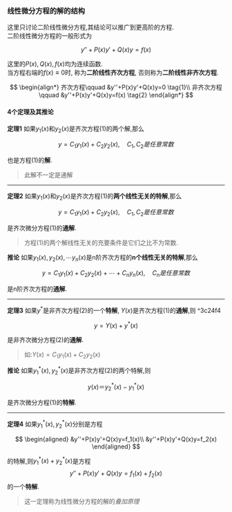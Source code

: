 ### 线性微分方程的解的结构

这里只讨论二阶线性微分方程,其结论可以推广到更高阶的方程. <BR>
二阶线性微分方程的一般形式为

$$
y''+P(x)y'+Q(x)y=f(x)
$$

这里的$P(x), Q(x), f(x)$均为连续函数. <BR>
当方程右端的$f(x)\equiv 0$时, 称为**二阶线性齐次方程**, 否则称为**二阶线性非齐次方程**.

$$
\begin{align*}
	齐次方程\qquad &y''+P(x)y'+Q(x)y=0 \tag{1}\\
	非齐次方程\qquad &y''+P(x)y'+Q(x)y=f(x) \tag{2}
\end{align*}
$$

#### 4个定理及其推论

**定理1** 如果$y_1(x)$和$y_2(x)$是齐次方程(1)的两个解,那么

$$
y=C_1y_1(x)+C_2y_2(x), \quad C_1, C_2是任意常数
$$

也是方程(1)的**解**.

> 此解不一定是通解

---

**定理2** 如果$y_1(x)$和$y_2(x)$是齐次方程(1)的**两个线性无关的特解**,那么

$$
y=C_1y_1(x)+C_2y_2(x), \quad C_1, C_2是任意常数
$$

是齐次微分方程(1)的**通解**.

> 方程(1)的两个解线性无关的充要条件是它们之比不为常数.

**推论** 如果$y_1(x),y_2(x), \cdots y_n(x)$是n阶齐次方程的**n个线性无关的特解**,那么

$$
y=C_1y_1(x)+C_2y_2(x)+ \cdots + C_ny_n(x), \quad C_n是任意常数
$$

是n阶齐次方程的**通解**.

---

**定理3** 如果$y^*$是非齐次方程(2)的一个**特解**, $Y(x)$是齐次方程(1)的**通解**,则 ^3c24f4

$$
y=Y(x)+y^*(x)
$$

是非齐次微分方程(2)的**通解**.

> 如:$Y(x)= C_1y_1(x)+C_2y_2(x)$

**推论** 如果$y_1^*(x),y_2^*(x)$是非齐次方程(2)的两个特解,则

$$
y(x)＝y_2^{*}(x)-y_1^*(x)
$$

是齐次微分方程(1)的**特解**.

---

**定理4** 如果$y_1^*(x),y_2^*(x)$分别是方程

$$
\begin{aligned}
	&y''+P(x)y'+Q(x)y=f_1(x)\\
	&y''+P(x)y'+Q(x)y=f_2(x)
\end{aligned}
$$

的特解,则$y_1^*(x)+y_2^*(x)$是方程
$$y''+P(x)y'+Q(x)y=f_1(x)+f_2(x)$$
的一个**特解**.

> 这一定理称为线性微分方程的解的<i>叠加原理</i>
